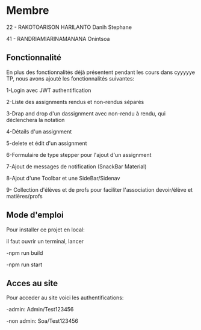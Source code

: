 # Membre

22 - RAKOTOARISON HARILANTO Danih Stephane

41 - RANDRIAMIARINAMANANA Onintsoa

## Fonctionnalité

En plus des fonctionnalités déjà présentent pendant les cours dans cyyyyye TP, nous avons ajouté les fonctionnalités suivantes:

1-Login avec JWT authentification

2-Liste des assignments rendus et non-rendus séparés

3-Drap and drop d'un dassignment avec non-rendu à rendu, qui déclenchera la notation

4-Détails d'un assignment

5-delete et édit d'un assignment

6-Formulaire de type stepper pour l'ajout d'un assignment

7-Ajout de messages de notification (SnackBar Material) 

8-Ajout d'une Toolbar et une SideBar/Sidenav

9- Collection d'élèves et de profs pour faciliter l'association devoir/élève et matières/profs

## Mode d'emploi

Pour installer ce projet en local:

il faut ouvrir un terminal, lancer

 -npm run build 

 -npm run start

## Acces au site 

Pour acceder au site voici les authentifications:

-admin: Admin/Test123456

-non admin: Soa/Test123456

